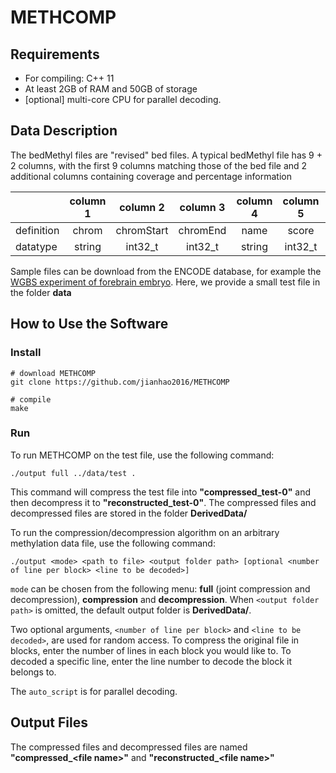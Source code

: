 # METHCOMP

## Requirements
  * For compiling: C++ 11
  * At least 2GB of RAM and 50GB of storage
  * [optional] multi-core CPU for parallel decoding.

## Data Description
The bedMethyl files are "revised" bed files. A typical bedMethyl file has 9 + 2 columns, with the first 9 columns matching those of the bed file and 2 additional columns containing coverage and percentage information

|          | column 1 | column 2 | column 3 | column 4 | column 5 | column 6 | column 7 | column 8 | column 9 | column 10 | column 11 |
| -------- |:--------:|:--------:|:--------:|:--------:|:--------:|:--------:|:--------:|:--------:|:--------:|:---------:|:---------:|
|definition|chrom     |chromStart|chromEnd  |name      |score     |strand    |thickStart|thickEnd  |itemRGB   |coverage   |percentage |
|datatype  |string    |int32_t   |int32_t   |string    |int32_t   |string    |int32_t   |int32_t   |string    |int32_t    |uint8_t    |

Sample files can be download from the ENCODE database, for example the [WGBS experiment of forebrain embryo](https://www.encodeproject.org/files/ENCFF369TZO/ "File summary for ENCFF369TZO (bed)"). Here, we provide a small test file in the folder **data**

## How to Use the Software
### Install
```
# download METHCOMP
git clone https://github.com/jianhao2016/METHCOMP

# compile
make
```
### Run
To run METHCOMP on the test file, use the following command:
<!-- First you need to compile the project and get the executable file `output`. After that in, Mac/Linux, open the terminal and type -->

`./output full ../data/test .`

This command will compress the test file into **"compressed_test-0"** and then decompress it to **"reconstructed_test-0"**. The compressed files and decompressed files are stored in the folder **DerivedData/**

To run the compression/decompression algorithm on an arbitrary methylation data file, use the following command:  

`./output <mode> <path to file> <output folder path> [optional <number of line per block> <line to be decoded>]`  

`mode` can be chosen from the following menu: **full** (joint compression and decompression), **compression** and **decompression**. When `<output folder path>` is omitted, the default output folder is **DerivedData/**.

Two optional arguments, `<number of line per block>` and `<line to be decoded>`, are used for random access. To
compress the original file in blocks, enter the number of lines in each block you would like to. To decoded a specific
line, enter the line number to decode the block it belongs to.

The `auto_script` is for parallel decoding.

## Output Files
The compressed files and decompressed files are named **"compressed_\<file name\>"** and **"reconstructed_\<file name\>"**
